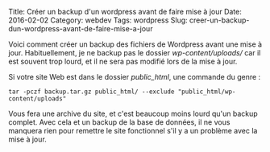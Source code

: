 Title: Créer un backup d'un wordpress avant de faire mise à jour
Date: 2016-02-02
Category: webdev
Tags: wordpress
Slug: creer-un-backup-dun-wordpress-avant-de-faire-mise-a-jour

Voici comment créer un backup des fichiers de Wordpress avant une mise à jour. Habituellement, je ne backup pas le dossier *wp-content/uploads/* car il est souvent trop lourd, et il ne sera pas modifié lors de la mise à jour.

Si votre site Web est dans le dossier *public_html*, une commande du genre :

`tar -pczf backup.tar.gz public_html/ --exclude "public_html/wp-content/uploads"`

Vous fera une archive du site, et c'est beaucoup moins lourd qu'un backup complet. Avec cela et un backup de la base de données, il ne vous manquera rien pour remettre le site fonctionnel s'il y a un problème avec la mise à jour.
